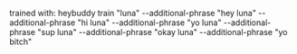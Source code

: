 trained with:
  heybuddy train "luna" --additional-phrase "hey luna" --additional-phrase "hi luna" --additional-phrase "yo luna" --additional-phrase "sup luna" --additional-phrase "okay luna" --additional-phrase "yo bitch"
